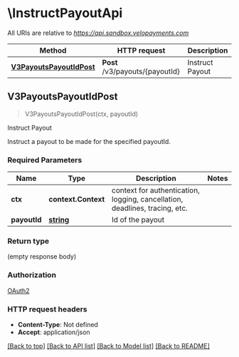 # \InstructPayoutApi

All URIs are relative to *https://api.sandbox.velopayments.com*

Method | HTTP request | Description
------------- | ------------- | -------------
[**V3PayoutsPayoutIdPost**](InstructPayoutApi.md#V3PayoutsPayoutIdPost) | **Post** /v3/payouts/{payoutId} | Instruct Payout



## V3PayoutsPayoutIdPost

> V3PayoutsPayoutIdPost(ctx, payoutId)

Instruct Payout

Instruct a payout to be made for the specified payoutId.

### Required Parameters


Name | Type | Description  | Notes
------------- | ------------- | ------------- | -------------
**ctx** | **context.Context** | context for authentication, logging, cancellation, deadlines, tracing, etc.
**payoutId** | [**string**](.md)| Id of the payout | 

### Return type

 (empty response body)

### Authorization

[OAuth2](../README.md#OAuth2)

### HTTP request headers

- **Content-Type**: Not defined
- **Accept**: application/json

[[Back to top]](#) [[Back to API list]](../README.md#documentation-for-api-endpoints)
[[Back to Model list]](../README.md#documentation-for-models)
[[Back to README]](../README.md)

